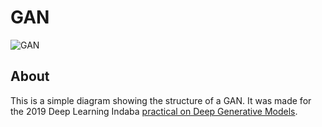 # GAN

![GAN](https://i.imgur.com/OUPd4Av.png)

## About

This is a simple diagram showing the structure of a GAN. It was made for the 2019 Deep Learning Indaba [practical on Deep Generative Models](https://github.com/deep-learning-indaba/indaba-pracs-2019/blob/master/3b_generative_models.ipynb).
